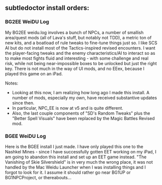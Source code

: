 ## subtledoctor install orders:

### BG2EE WeiDU Log

My BG2EE weidu.log involves a bunch of NPCs, a number of smallish area/quest mods (all of Lava's stuff, but notably not TDD), a metric ton of new kits, and a boatload of rule tweaks to fine-tune things just so. I like SCS AI but do not install most of the Tactics-inspired revised encounters. I want the player-facing tweaks and the enemy characteristics/AI to interact so as to make most fights fluid and interesting - with some challenge and real risk, while not being near-impossible boxes to be unlocked but just the right key. There is not much in the way of UI mods, and no EEex, because I played this game on an iPad. 

Notes:
- Looking at this now, I am realizing how long ago I made this install. A number of mods, especially my own, have received substantive updates since then.
- In particular, NPC_EE is now at v5 and is quite different.
- Also, the last couple components of "SD's Random Tweaks" plus the "Better Spell Visuals" have been replaced by the Magic Battles Revised mod.

### BGEE WeiDU Log

Here is the BGEE install I just made. I have only played this one to the Nashkel Mines - since I have successfully gotten EET working on my iPad, I am going to abandon this install and set up an EET game instead. "The Vanishing of Skie Silvershield" is in very much the wrong place, it was not handled by the Mac Weidu Launcher when I was installing things and I forgot to look for it. I assume it should rather go near BG1UP or BG1NPCProject, or thereabouts... 